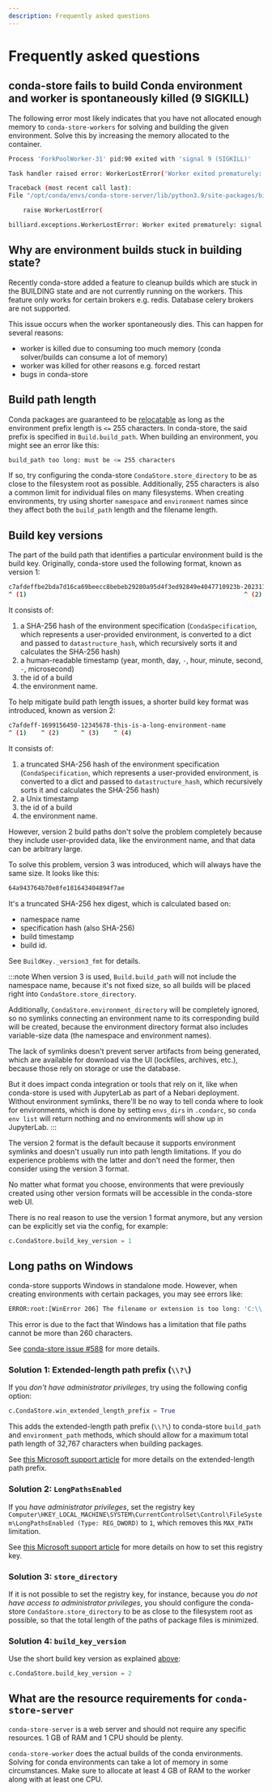```yaml
---
description: Frequently asked questions
---
```


# Frequently asked questions

## conda-store fails to build Conda environment and worker is spontaneously killed (9 SIGKILL)

The following error most likely indicates that you have not allocated
enough memory to `conda-store-workers` for solving and building the
given environment. Solve this by increasing the memory allocated to
the container.

```bash
Process 'ForkPoolWorker-31' pid:90 exited with 'signal 9 (SIGKILL)'

Task handler raised error: WorkerLostError('Worker exited prematurely: signal 9 (SIGKILL) Job: 348.')

Traceback (most recent call last):
File "/opt/conda/envs/conda-store-server/lib/python3.9/site-packages/billiard/pool.py", line 1265, in mark_as_worker_lost

    raise WorkerLostError(

billiard.exceptions.WorkerLostError: Worker exited prematurely: signal 9 (SIGKILL) Job: 348.
```

## Why are environment builds stuck in building state?

Recently conda-store added a feature to cleanup builds which are stuck
in the BUILDING state and are not currently running on the
workers. This feature only works for certain brokers
e.g. redis. Database celery brokers are not supported.

This issue occurs when the worker spontaneously dies. This can happen
for several reasons:

- worker is killed due to consuming too much memory (conda solver/builds can consume a lot of memory)
- worker was killed for other reasons e.g. forced restart
- bugs in conda-store

## Build path length

Conda packages are guaranteed to be [relocatable] as long as the environment
prefix length is `<=` 255 characters. In conda-store, the said prefix is specified
in `Build.build_path`. When building an environment, you might see an error like
this:

```bash
build_path too long: must be <= 255 characters
```

If so, try configuring the conda-store `CondaStore.store_directory` to be as
close to the filesystem root as possible. Additionally, 255 characters is also a
common limit for individual files on many filesystems. When creating
environments, try using shorter `namespace` and `environment` names since they
affect both the `build_path` length and the filename length.

[relocatable]: https://docs.conda.io/projects/conda-build/en/latest/resources/make-relocatable.html

## Build key versions

The part of the build path that identifies a particular environment build is the
build key. Originally, conda-store used the following format, known as version
1:

```bash
c7afdeffbe2bda7d16ca69beecc8bebeb29280a95d4f3ed92849e4047710923b-20231105-035410-510258-12345678-this-is-a-long-environment-name
^ (1)                                                            ^ (2)                  ^ (3)    ^ (4)
```

It consists of:
1. a SHA-256 hash of the environment specification
   (`CondaSpecification`, which represents a user-provided environment, is
   converted to a dict and passed to `datastructure_hash`, which recursively sorts
   it and calculates the SHA-256 hash)
2. a human-readable timestamp (year, month, day, `-`, hour, minute, second, `-`, microsecond)
3. the id of a build
4. the environment name.

To help mitigate build path length issues, a shorter build key format was
introduced, known as version 2:

```bash
c7afdeff-1699156450-12345678-this-is-a-long-environment-name
^ (1)    ^ (2)      ^ (3)    ^ (4)
```

It consists of:
1. a truncated SHA-256 hash of the environment specification
   (`CondaSpecification`, which represents a user-provided environment, is
   converted to a dict and passed to `datastructure_hash`, which recursively sorts
   it and calculates the SHA-256 hash)
2. a Unix timestamp
3. the id of a build
4. the environment name.

However, version 2 build paths don't solve the problem completely because they
include user-provided data, like the environment name, and that data can be
arbitrary large.

To solve this problem, version 3 was introduced, which will always have the same
size. It looks like this:

```bash
64a943764b70e8fe181643404894f7ae
```

It's a truncated SHA-256 hex digest, which is calculated based on:

- namespace name
- specification hash (also SHA-256)
- build timestamp
- build id.

See `BuildKey._version3_fmt` for details.

:::note
When version 3 is used, `Build.build_path` will not include the namespace name,
because it's not fixed size, so all builds will be placed right into
`CondaStore.store_directory`.

Additionally, `CondaStore.environment_directory` will be completely ignored, so
no symlinks connecting an environment name to its corresponding build will be
created, because the environment directory format also includes variable-size
data (the namespace and environment names).

The lack of symlinks doesn't prevent server artifacts from being generated,
which are available for download via the UI (lockfiles, archives, etc.), because
those rely on storage or use the database.

But it does impact conda integration or tools that rely on it, like when
conda-store is used with JupyterLab as part of a Nebari deployment. Without
environment symlinks, there'll be no way to tell conda where to look for
environments, which is done by setting `envs_dirs` in `.condarc`, so `conda env
list` will return nothing and no environments will show up in JupyterLab.
:::

The version 2 format is the default because it supports environment symlinks and
doesn't usually run into path length limitations. If you do experience problems
with the latter and don't need the former, then consider using the version 3
format.

No matter what format you choose, environments that were previously created
using other version formats will be accessible in the conda-store web UI.

There is no real reason to use the version 1 format anymore, but any version can
be explicitly set via the config, for example:

```python
c.CondaStore.build_key_version = 1
```

## Long paths on Windows

conda-store supports Windows in standalone mode. However, when creating
environments with certain packages, you may see errors like:

```bash
ERROR:root:[WinError 206] The filename or extension is too long: 'C:\\...'
```

This error is due to the fact that Windows has a limitation that file paths
cannot be more than 260 characters.

See [conda-store issue #588][max-path-issue] for more details.

### Solution 1: Extended-length path prefix (`\\?\`)

If you *don't have administrator privileges*, try using the following config
option:

```python
c.CondaStore.win_extended_length_prefix = True
```

This adds the extended-length path prefix (`\\?\`) to conda-store `build_path`
and `environment_path` methods, which should allow for a maximum total path
length of 32,767 characters when building packages.

See [this Microsoft support article][max-path] for more details on the
extended-length path prefix.

### Solution 2: `LongPathsEnabled`

If you *have administrator privileges*, set the registry key
`Computer\HKEY_LOCAL_MACHINE\SYSTEM\CurrentControlSet\Control\FileSystem\LongPathsEnabled
(Type: REG_DWORD)` to `1`, which removes this `MAX_PATH` limitation.

See [this Microsoft support article][max-path] for more details on how to set
this registry key.

### Solution 3: `store_directory`

If it is not possible to set the registry key, for instance, because you *do
not have access to administrator privileges*, you should configure the
conda-store `CondaStore.store_directory` to be as close to the filesystem root
as possible, so that the total length of the paths of package files is
minimized.

### Solution 4: `build_key_version`

Use the short build key version as explained [above](#build-key-versions):

```python
c.CondaStore.build_key_version = 2
```

[max-path-issue]: https://github.com/conda-incubator/conda-store/issues/588
[max-path]: https://learn.microsoft.com/en-us/windows/win32/fileio/maximum-file-path-limitation

## What are the resource requirements for `conda-store-server`

`conda-store-server` is a web server and should not require any specific resources.
1 GB of RAM and 1 CPU should be plenty.

`conda-store-worker` does the actual builds of the conda environments.
Solving for conda environments can take a lot of memory in some circumstances.
Make sure to allocate at least 4 GB of RAM to the worker along with at least one CPU.
